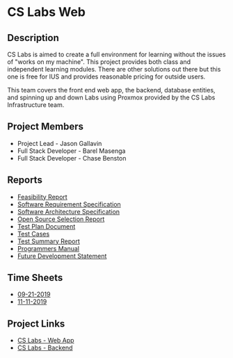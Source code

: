 # CS Labs Web

## Description
CS Labs is aimed to create a full environment for learning without the issues of "works on my machine". This project 
provides both class and independent learning modules. There are other solutions out there but this one is free
for IUS and provides reasonable pricing for outside users.

This team covers the front end web app, the backend, database entities, and spinning up and down Labs using 
Proxmox provided by the CS Labs Infrastructure team. 

## Project Members

* Project Lead - Jason Gallavin 
* Full Stack Developer - Barel Masenga
* Full Stack Developer - Chase Benston 


## Reports

* [Feasibility Report](REPORTS/RF1-FeasibilityReport.pdf)
* [Software Requirement Specification](REPORTS/RF2-SoftwareRequirementSpecification.pdf)
* [Software Architecture Specification](REPORTS/RF3-SoftwareArchitectureSpecification.pdf)
* [Open Source Selection Report](REPORTS/RF5-OpenSourceSelectionReport.pdf)
* [Test Plan Document](REPORTS/RS6-TestPlanDocument.pdf)
* [Test Cases](REPORTS/RS7-TestCases.pdf)
* [Test Summary Report](REPORTS/RS8-TestSummaryReport.pdf)
* [Programmers Manual](REPORTS/RS9-ProgrammersManual.pdf)
* [Future Development Statement](REPORTS/RS11-FutureDevelopmentStatement.pdf)

## Time Sheets

* [09-21-2019](TIMESHEETS/08-10-2019-09-21-2019.pdf)
* [11-11-2019](TIMESHEETS/11-11-2019.pdf)

## Project Links

* [CS Labs - Web App](https://github.com/ius-csg/cslabs-webapp)
* [CS Labs - Backend](https://github.com/ius-csg/cslabs-backend)
